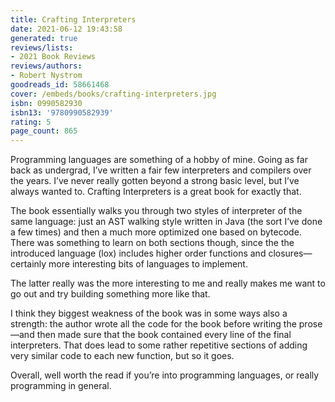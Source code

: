 ```yaml
---
title: Crafting Interpreters
date: 2021-06-12 19:43:58
generated: true
reviews/lists:
- 2021 Book Reviews
reviews/authors:
- Robert Nystrom
goodreads_id: 58661468
cover: /embeds/books/crafting-interpreters.jpg
isbn: 0990582930
isbn13: '9780990582939'
rating: 5
page_count: 865
---
```

Programming languages are something of a hobby of mine. Going as far back as undergrad, I’ve written a fair few interpreters and compilers over the years. I’ve never really gotten beyond a strong basic level, but I’ve always wanted to. Crafting Interpreters is a great book for exactly that.  

The book essentially walks you through two styles of interpreter of the same language: just an AST walking style written in Java (the sort I’ve done a few times) and then a much more optimized one based on bytecode. There was something to learn on both sections though, since the the introduced language (lox) includes higher order functions and closures—certainly more interesting bits of languages to implement.  

<!--more-->

The latter really was the more interesting to me and really makes me want to go out and try building something more like that.  

I think they biggest weakness of the book was in some ways also a strength: the author wrote all the code for the book before writing the prose—and then made sure that the book contained every line of the final interpreters. That does lead to some rather repetitive sections of adding very similar code to each new function, but so it goes.  

Overall, well worth the read if you’re into programming languages, or really programming in general.